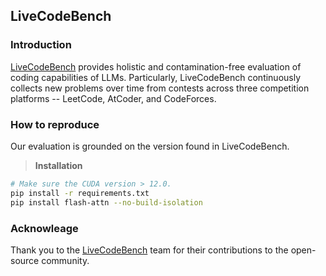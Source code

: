 ## LiveCodeBench

### Introduction
[LiveCodeBench](https://github.com/LiveCodeBench/LiveCodeBench) provides holistic and contamination-free evaluation of coding capabilities of LLMs. Particularly, LiveCodeBench continuously collects new problems over time from contests across three competition platforms -- LeetCode, AtCoder, and CodeForces. 

### How to reproduce
Our evaluation is grounded on the version found in LiveCodeBench.
> **Installation**
```bash
# Make sure the CUDA version > 12.0.
pip install -r requirements.txt
pip install flash-attn --no-build-isolation
```

### Acknowleage
Thank you to the [LiveCodeBench](https://livecodebench.github.io/leaderboard.html) team for their contributions to the open-source community.
